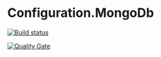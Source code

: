# Configuration.MongoDb

[![Build status](https://ci.appveyor.com/api/projects/status/nd3ajk44ht3jfeef/branch/master?svg=true)](https://ci.appveyor.com/project/tverboon/configuration-mongodb/branch/master)

[![Quality Gate](https://sonarcloud.io/api/badges/gate?key=midmid)](https://sonarcloud.io/dashboard/index/midmid)

